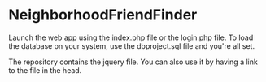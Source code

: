 # NeighborhoodFriendFinder

Launch the web app using the index.php file or the login.php file.
To load the database on your system, use the dbproject.sql file and you're all set.

The repository contains the jquery file. You can also use it by having a link to the file in the head.
